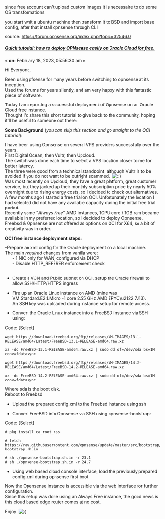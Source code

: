 since free account can't upload custom images it is necessaire to do some OS transformations

you start whit a ubuntu machine then transform it to BSD and import base config, after that install opnsense through CLI


source: https://forum.opnsense.org/index.php?topic=32546.0

##### [Quick tutorial: how to deploy OPNsense easily on Oracle Cloud for free.](https://forum.opnsense.org/index.php?topic=32546.msg157450#msg157450)

« **on:** February 18, 2023, 05:56:30 am »

Hi Everyone,  
  
Been using pfsense for many years before switching to opnsense at its inception.  
Used the forums for years silently, and am very happy with this fantastic piece of software.  
  
Today I am reporting a successful deployment of Opnsense on an Oracle Cloud free instance.  
Thought I'd share this short tutorial to give back to the community, hoping it'll be useful to someone out there:  
  
**Some Background** (_you can skip this section and go straight to the OCI tutorial_):  
  
I have been using Opnsense on several VPS providers successfully over the years.  
First Digital Ocean, then Vultr, then Upcloud.  
The switch was done each time to select a VPS location closer to me for better latency.  
The three were good from a technical standpoint, although Vultr is to be avoided if you do not want to be outright scammed.  ![::)](https://forum.opnsense.org/Smileys/default/rolleyes.gif "Roll Eyes")  
Was most recently on Upcloud, they have a great platform, great customer service, but they jacked up their monthly subscription price by nearly 50% overnight due to rising energy costs, so I decided to check out alternatives.  
A few months ago I started a free trial on OCI. Unfortunately the location I had selected did not have any available capacity during the initial free trial period.  
Recently some "_Always Free_" AMD instances, 1CPU core / 1GB ram became available in my preferred location, so I decided to deploy Opnsense.  
Freebsd & Opnsense are not offered as options on OCI for X64, so a bit of creativity was in order.  
  
**OCI free instance deployment steps:**  
  
-Prepare an xml config for the Oracle deployment on a local machine.  
The main _required_ changes from vanilla were:  
      - 1 NIC only for WAN, configured via DHCP  
      - Disable HTTP_REFERER enforcement check  
       
- Create a VCN and Public subnet on OCI, setup the Oracle firewall to allow SSH/HTTP/HTTPS ingress  
  
- Fire up an Oracle Linux instance on AMD (mine was VM.Standard.E2.1.Micro -1 core 2.55 GHz AMD EPYC\u2122 7J13).  
An SSH key was uploaded during instance setup for remote access.  
  
- Convert the Oracle Linux instance into a FreeBSD instance via SSH using:  

Code: [Select]

```
wget https://download.freebsd.org/ftp/releases/VM-IMAGES/13.1-RELEASE/amd64/Latest/FreeBSD-13.1-RELEASE-amd64.raw.xz 

xz -dc FreeBSD-13.1-RELEASE-amd64.raw.xz | sudo dd of=/dev/sda bs=1M conv=fdatasync
```

```
wget https://download.freebsd.org/ftp/releases/VM-IMAGES/14.2-RELEASE/amd64/Latest/FreeBSD-14.2-RELEASE-amd64.raw.xz 

xz -dc FreeBSD-14.2-RELEASE-amd64.raw.xz | sudo dd of=/dev/sda bs=1M conv=fdatasync
```

Where sda is the boot disk.  
Reboot to Freebsd  
  
- Upload the prepared config.xml to the Freebsd instance using ssh  
  
- Convert FreeBSD into Opnsense via SSH using opnsense-bootstrap:  

Code: [Select]

```
# pkg install ca_root_nss

# fetch https://raw.githubusercontent.com/opnsense/update/master/src/bootstrap/opnsense-bootstrap.sh.in

# sh ./opnsense-bootstrap.sh.in -r 23.1
# sh ./opnsense-bootstrap.sh.in -r 24.7
```

  
- Using web based cloud console interface, load the previously prepared config.xml during opnsense first boot  
  
Now the Opensense instance is accessible via the web interface for further configuration.  
Since this setup was done using an Always Free instance, the good news is this cloud based edge router comes at no cost.  
  
Enjoy  ![:)](https://forum.opnsense.org/Smileys/default/smiley.gif "Smiley")